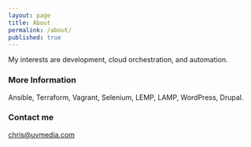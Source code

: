 ```yaml
---
layout: page
title: About
permalink: /about/
published: true
---
```


My interests are development, cloud orchestration, and automation.

### More Information

Ansible, Terraform, Vagrant, Selenium, LEMP, LAMP, WordPress, Drupal.

### Contact me

[chris@uvmedia.com](mailto:chris@uvmedia.com)

